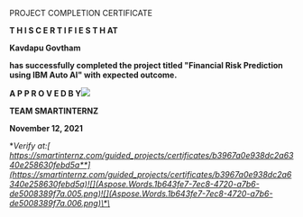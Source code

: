 ﻿PROJECT COMPLETION CERTIFICATE

**T H I S C E R T I F I E S T H AT**

**Kavdapu Govtham**

**has successfully completed the project titled "Financial Risk Prediction using IBM Auto AI" with expected outcome.**

**A P P R O V E D B Y![](Aspose.Words.1b643fe7-7ec8-4720-a7b6-de5008389f7a.004.png)**

**TEAM SMARTINTERNZ**

**November 12, 2021**

**Verify at:[ https://smartinternz.com/guided_projects/certificates/b3967a0e938dc2a6340e258630febd5a**](https://smartinternz.com/guided_projects/certificates/b3967a0e938dc2a6340e258630febd5a)![](Aspose.Words.1b643fe7-7ec8-4720-a7b6-de5008389f7a.005.png)![](Aspose.Words.1b643fe7-7ec8-4720-a7b6-de5008389f7a.006.png)\*\*
